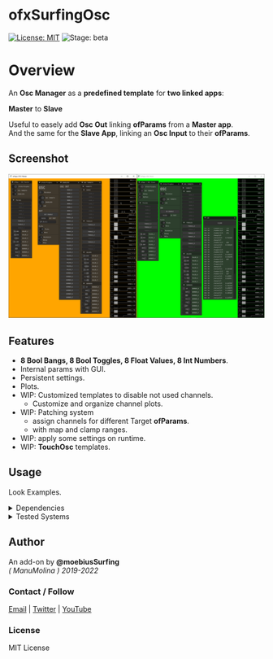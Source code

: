 ofxSurfingOsc
=============
[![License: MIT](https://img.shields.io/badge/License-MIT-yellow.svg)](https://opensource.org/licenses/MIT)
![Stage: beta](https://img.shields.io/badge/-alpha-red)

# Overview
An **Osc Manager** as a **predefined template** for **two linked apps**: 

**Master** to **Slave**  

Useful to easely add **Osc Out** linking **ofParams** from a **Master app**.  
And the same for the **Slave App**, linking an **Osc Input** to their **ofParams**.  

## Screenshot
![](Examples-ImGui/Capture.PNG)

## Features
- **8 Bool Bangs, 8 Bool Toggles, 8 Float Values, 8 Int Numbers**.
- Internal params with GUI.
- Persistent settings.
- Plots.
- WIP: Customized templates to disable not used channels.
  - Customize and organize channel plots.
- WIP: Patching system 
  - assign channels for different Target **ofParams**. 
  - with map and clamp ranges.
- WIP: apply some settings on runtime.
- WIP: **TouchOsc** templates.

## Usage
Look Examples.

<details>
  <summary>Dependencies</summary>
  <p>

- ofxPubSubOsc
- ofxHistoryPlot / Fork
- ofxSurfingBox
- ofxSurfingHelpers
- ofxOsc / oF Core
- ofxGui / oF Core

**OPTIONAL**:
- ofxSurfingImGui
- ofxImGui / Develop branch
- ofxWindowApp / Only for the example

*Thanks a lot to all these ofxAddons coders. Look into each folder for authoring credits, original forks, and license info.*  
 </p>
</details>

<details>
  <summary>Tested Systems</summary>
  <p>

  - **Windows 10** / **VS 2022** / **OF ~0.11**
  </p>
</details>

## Author
An add-on by **@moebiusSurfing**  
*( ManuMolina ) 2019-2022*  

### Contact / Follow
<p>
<a href="mailto:moebiussurfing@gmail.com" target="_blank">Email</a> |
<a href="https://twitter.com/moebiusSurfing/" rel="nofollow">Twitter</a> | 
<a href="https://www.youtube.com/moebiusSurfing" rel="nofollow">YouTube</a> 
</p>

### License
MIT License
